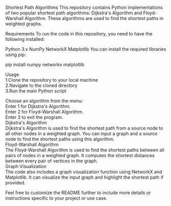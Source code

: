 Shortest Path Algorithms
This repository contains Python implementations of two popular shortest path algorithms: Dijkstra's Algorithm and Floyd-Warshall Algorithm. These algorithms are used to find the shortest paths in weighted graphs.

Requirements
To run the code in this repository, you need to have the following installed:

Python 3.x
NumPy
NetworkX
Matplotlib
You can install the required libraries using pip:

  pip install numpy networkx matplotlib

Usage<br>
1.Clone the repository to your local machine<br>
2.Navigate to the cloned directory<br>
3.Run the main Python script<br>


Choose an algorithm from the menu:<br>
Enter 1 for Dijkstra's Algorithm.<br>
Enter 2 for Floyd-Warshall Algorithm.<br>
Enter 3 to exit the program.<be>
<br>
Dijkstra's Algorithm<br>
Dijkstra's Algorithm is used to find the shortest path from a source node to all other nodes in a weighted graph. You can input a graph and a source node to find the shortest paths using this algorithm.
<br>
Floyd-Warshall Algorithm<br>
The Floyd-Warshall Algorithm is used to find the shortest paths between all pairs of nodes in a weighted graph. It computes the shortest distances between every pair of vertices in the graph.
<br>
Graph Visualization<br>
The code also includes a graph visualization function using NetworkX and Matplotlib. It can visualize the input graph and highlight the shortest path if provided.

Feel free to customize the README further to include more details or instructions specific to your project or use case.






